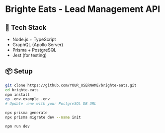 # Brighte Eats - Lead Management API

## 🚀 Tech Stack
- Node.js + TypeScript
- GraphQL (Apollo Server)
- Prisma + PostgreSQL
- Jest (for testing)

## 📦 Setup

```bash
git clone https://github.com/YOUR_USERNAME/brighte-eats.git
cd brighte-eats
npm install
cp .env.example .env
# Update .env with your PostgreSQL DB URL

npx prisma generate
npx prisma migrate dev --name init

npm run dev
